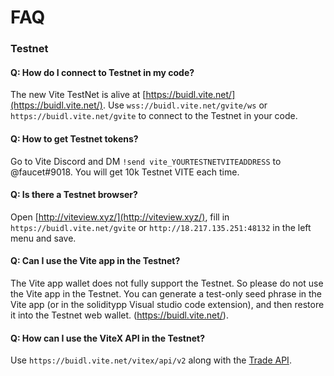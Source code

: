 # FAQ

### Testnet

#### Q: How do I connect to Testnet in my code?
The new Vite TestNet is alive at [https://buidl.vite.net/](https://buidl.vite.net/).
Use `wss://buidl.vite.net/gvite/ws` or `https://buidl.vite.net/gvite` to connect to the Testnet in your code. 

#### Q: How to get Testnet tokens?
Go to Vite Discord and DM ```!send vite_YOURTESTNETVITEADDRESS``` to @faucet#9018. You will get 10k Testnet VITE each time. 

#### Q: Is there a Testnet browser? 
Open [http://viteview.xyz/](http://viteview.xyz/), fill in `https://buidl.vite.net/gvite` or `http://18.217.135.251:48132` in the left menu and save. 

#### Q: Can I use the Vite app in the Testnet? 
The Vite app wallet does not fully support the Testnet. So please do not use the Vite app in the Testnet. You can generate a test-only seed phrase in the Vite app (or in the soliditypp Visual studio code extension), and then restore it into the Testnet web wallet. (https://buidl.vite.net/).

#### Q: How can I use the ViteX API in the Testnet? 
Use ```https://buidl.vite.net/vitex/api/v2``` along with the [Trade API](https://docs.vite.org/go-vite/dex/api/dex-apis.html).